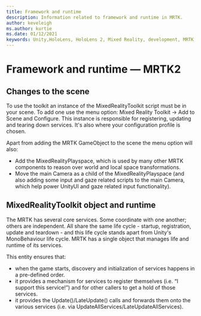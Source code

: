 ```yaml
---
title: Framework and runtime
description: Information related to framework and runtime in MRTK.
author: keveleigh
ms.author: kurtie
ms.date: 01/12/2021
keywords: Unity,HoloLens, HoloLens 2, Mixed Reality, development, MRTK,
---
```


# Framework and runtime &#8212; MRTK2

## Changes to the scene

To use the toolkit an instance of the MixedRealityToolkit script must be in your scene.
To add one use the menu option: Mixed Reality Toolkit -> Add to Scene and Configure. This
instance is responsible for registering, updating and tearing down services. It's also
where your configuration profile is chosen.

Apart from adding the MRTK GameObject to the scene the menu option will also:

- Add the MixedRealityPlayspace, which is used by many other MRTK components to reason over
  world and local space transformations.
- Move the main Camera as a child of the MixedRealityPlayspace (and also adding some input and gaze
  related scripts to the main Camera, which help power UnityUI and gaze related input
  functionality).

## MixedRealityToolkit object and runtime

The MRTK has several core services. Some coordinate with one another; others are independent.
All share the same life cycle - startup, registration, update and teardown - and this life
cycle stands apart from Unity's MonoBehaviour life cycle. MRTK has a single
object that manages life and runtime of its services.

This entity ensures that:

- when the game starts, discovery and initialization of services happens in a pre-defined order.
- it provides a mechanism for services to register themselves (i.e. “I support this service!”) and for other
  callers to get a hold of those services.
- it provides the Update()/LateUpdate() calls and forwards them onto the various services
  (i.e. via UpdateAllServices/LateUpdateAllServices).
